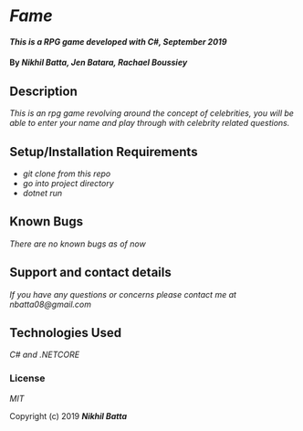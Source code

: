 # _Fame_

#### _This is a RPG game developed with C#, September 2019_

#### By _**Nikhil Batta, Jen Batara, Rachael Boussiey**_

## Description

_This is an rpg game revolving around the concept of celebrities, you will be able to enter your name and play through with celebrity related questions._

## Setup/Installation Requirements

* _git clone from this repo_
* _go into project directory_
* _dotnet run_


## Known Bugs

_There are no known bugs as of now_

## Support and contact details

_If you have any questions or concerns please contact me at nbatta08@gmail.com_

## Technologies Used

_C# and .NETCORE_

### License

*MIT*

Copyright (c) 2019 **_Nikhil Batta_**
